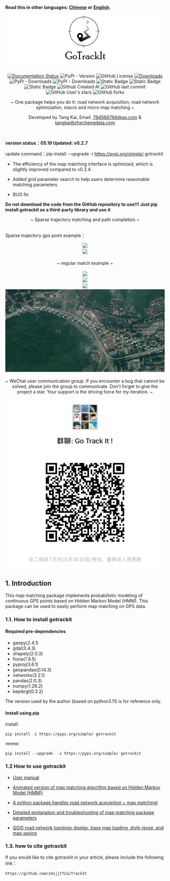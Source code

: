 **Read this in other languages: [Chinese](README.md) or [English](README.md).**

<div align="center">
    <img src="docs/_static/images/gotrackit.png" />
</div>

<br>

<div align=center>

[![Documentation Status](https://readthedocs.org/projects/gotrackit/badge/?version=latest)](https://gotrackit.readthedocs.io/en/latest/?badge=latest)
![PyPI - Version](https://img.shields.io/pypi/v/gotrackit)
![GitHub License](https://img.shields.io/github/license/zdsjjtTLG/Trackit)
[![Downloads](https://static.pepy.tech/badge/gotrackit)](https://pepy.tech/project/gotrackit)
![PyPI - Downloads](https://img.shields.io/pypi/dw/gotrackit)
![PyPI - Downloads](https://img.shields.io/pypi/dm/gotrackit)
![Static Badge](https://img.shields.io/badge/Model-HMM-9EC231)
![Static Badge](https://img.shields.io/badge/Optimization-FastMapMatching-blue)
![Static Badge](https://img.shields.io/badge/Optimization-MultiCoreParallelism-9EC231)
![Github Created At](https://img.shields.io/github/created-at/zdsjjtTLG/Trackit)
![GitHub last commit](https://img.shields.io/github/last-commit/zdsjjtTLG/Trackit)
![GitHub User's stars](https://img.shields.io/github/stars/zdsjjtTLG)
![GitHub forks](https://img.shields.io/github/forks/zdsjjtTLG/Trackit)



~ One package helps you do it: road network acquisition, road network optimization, macro and micro map matching ~

Developed by Tang Kai, Email: 794568794@qq.com & tangkai@zhechengdata.com
</div>
<br>


**version status：05.19 Updated: v0.2.7**

update command：pip install --upgrade  -i https://pypi.org/simple/ gotrackit

- The efficiency of the map matching interface is optimized, which is slightly improved compared to v0.2.4

- Added grid parameter search to help users determine reasonable matching parameters

- BUG fix


**Do not download the code from the GitHub repository to use!!! Just pip install gotrackit as a third-party library and use it**


<div align=center>
~ Sparse trajectory matching and path completion ~
</div>

<br>

Sparse trajectory gps point example：
<div align="center">
    <img src="docs/_static/images/极稀疏轨迹匹配.gif" />
</div>


<div align="center">
    <img src="docs/_static/images/匹配动画样例3.gif" />
</div>


<br>

<div align=center>
~ regular match example ~
</div>

<br>

<div align="center">
    <img src="docs/_static/images/匹配动画样例1.gif" />
</div>

<div align="center">
    <img src="docs/_static/images/匹配动画样例2.gif" />
</div>


<div align="center">
    <img src="docs/_static/images/匹配动画样例4.gif" />
</div>

<div align="center">
    <img src="docs/_static/images/geojson_res.jpg" />
</div>

<br>

<div align=center>
~ WeChat user communication group. If you encounter a bug that cannot be solved, please join the group to communicate. Don’t forget to give the project a star. Your support is the driving force for my iteration. ~
</div>

<br>

<div align="center">
    <img src="docs/_static/images/wxq.jpg" />
</div>


## 1. Introduction
This map matching package implements probabilistic modeling of continuous GPS points based on Hidden Markov Model (HMM). This package can be used to easily perform map matching on GPS data.


### 1.1. How to install gotrackit

#### __Required pre-dependencies__

- geopy(2.4.1)
- gdal(3.4.3)
- shapely(2.0.3)
- fiona(1.9.5)
- pyproj(3.6.1)
- geopandas(0.14.3)
- networkx(3.2.1)
- pandas(2.0.3)
- numpy(1.26.2)
- keplergl(0.3.2)

The version used by the author (based on python3.11) is for reference only.

#### __Install using pip__

install:
``` shell
pip install -i https://pypi.org/simple/ gotrackit
```

renew:
``` shell
pip install --upgrade  -i https://pypi.org/simple/ gotrackit
```

### 1.2 How to use gotrackit

- [User manual](https://gotrackit.readthedocs.io/en/latest/)

- [Animated version of map matching algorithm based on Hidden Markov Model (HMM)!](https://www.bilibili.com/video/BV1gQ4y1w7dC)

- [A python package handles road network acquisition + map matching!](https://www.bilibili.com/video/BV1nC411z7Vg)

- [Detailed explanation and troubleshooting of map matching package parameters](https://www.bilibili.com/video/BV1qK421Y7hV)

- [QGIS road network topology display, base map loading, style reuse, and map saving](https://www.bilibili.com/video/BV1Sq421F7QX)


### 1.3. how to cite gotrackit

If you would like to cite gotrackit in your article, please include the following link：

``` shell
https://github.com/zdsjjtTLG/TrackIt
```

